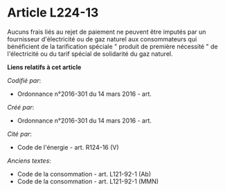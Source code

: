 # Article L224-13

Aucuns frais liés au rejet de paiement ne peuvent être imputés par un fournisseur d'électricité ou de gaz naturel aux
consommateurs qui bénéficient de la tarification spéciale " produit de première nécessité " de l'électricité ou du tarif
spécial de solidarité du gaz naturel.

**Liens relatifs à cet article**

_Codifié par_:

  - Ordonnance n°2016-301 du 14 mars 2016 - art.

_Créé par_:

  - Ordonnance n°2016-301 du 14 mars 2016 - art.

_Cité par_:

  - Code de l'énergie - art. R124-16 (V)

_Anciens textes_:

  - Code de la consommation - art. L121-92-1 (Ab)
  - Code de la consommation - art. L121-92-1 (MMN)
